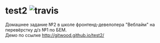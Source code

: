 # test2   <img src="https://travis-ci.org/gitwood/test2.svg?branch=master" alt="travis">
Домашнее задание №2 в школе фронтенд-девелопера "Веблайм" на перевёрстку д/з №1 по БЕМ.<br>
Демо по ссылке <a href="http://gitwood.github.io/test2/">http://gitwood.github.io/test2/</a>

